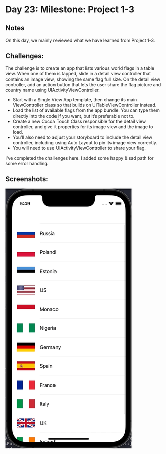 # Day 23: Milestone: Project 1-3 

## Notes

On this day, we mainly reviewed what we have learned from Project 1-3.

## Challenges:
The challenge is to create an app that lists various world flags in a table view. When one of them is tapped, slide in a detail view controller that contains an image view, showing the same flag full size. On the detail view controller, add an action button that lets the user share the flag picture and country name using UIActivityViewController.

- Start with a Single View App template, then change its main ViewController class so that builds on UITableViewController instead.
- Load the list of available flags from the app bundle. You can type them directly into the code if you want, but it’s preferable not to.
- Create a new Cocoa Touch Class responsible for the detail view controller, and give it properties for its image view and the image to load.
- You’ll also need to adjust your storyboard to include the detail view controller, including using Auto Layout to pin its image view correctly.
- You will need to use UIActivityViewController to share your flag.


I've completed the challenges here. I added some happy & sad path for some error handling.

## Screenshots:
![App-Screenshot](documentation/1.gif)
